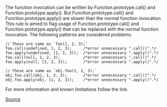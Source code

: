 The function invocation can be written by Function.prototype.call() and Function.prototype.apply(). But Function.prototype.call() and Function.prototype.apply() are slower than the normal function invocation.
This rule is aimed to flag usage of Function.prototype.call() and Function.prototype.apply() that can be replaced with the normal function invocation.
The following patterns are considered problems:

```
// These are same as `foo(1, 2, 3);`
foo.call(undefined, 1, 2, 3);     /*error unnecessary ".call()".*/
foo.apply(undefined, [1, 2, 3]);  /*error unnecessary ".apply()".*/
foo.call(null, 1, 2, 3);          /*error unnecessary ".call()".*/
foo.apply(null, [1, 2, 3]);       /*error unnecessary ".apply()".*/

// These are same as `obj.foo(1, 2, 3);`
obj.foo.call(obj, 1, 2, 3);       /*error unnecessary ".call()".*/
obj.foo.apply(obj, [1, 2, 3]);    /*error unnecessary ".apply()".*/
```

For more information and known limitations follow the link.

[Source](http://eslint.org/docs/rules/no-useless-call)
